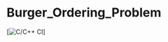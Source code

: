 # Burger_Ordering_Problem

[![C/C++ CI](https://github.com/phenomenalprince15/new_test/actions/workflows/c-cpp.yml/badge.svg)]
